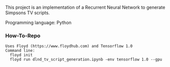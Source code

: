 This project is an implementation of a Recurrent Neural Network to generate Simpsons TV scripts. 
  
Programming language: Python 

### How-To-Repo

    Uses Floyd (https://www.floydhub.com) and Tensorflow 1.0 
    Command line:
      floyd init
      floyd run dlnd_tv_script_generation.ipynb -env tensorflow 1.0 --gpu
